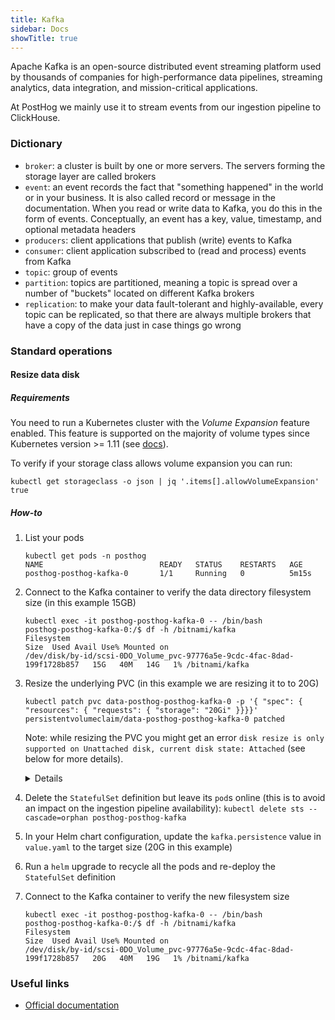 ```yaml
---
title: Kafka
sidebar: Docs
showTitle: true
---
```


Apache Kafka is an open-source distributed event streaming platform used by thousands of companies for high-performance data pipelines, streaming analytics, data integration, and mission-critical applications.

At PostHog we mainly use it to stream events from our ingestion pipeline to ClickHouse.

### Dictionary
* `broker`: a cluster is built by one or more servers. The servers forming the storage layer are called brokers
* `event`: an event records the fact that "something happened" in the world or in your business. It is also called record or message in the documentation. When you read or write data to Kafka, you do this in the form of events. Conceptually, an event has a key, value, timestamp, and optional metadata headers
* `producers`: client applications that publish (write) events to Kafka
* `consumer`: client application subscribed to (read and process) events from Kafka
* `topic`: group of events
* `partition`: topics are partitioned, meaning a topic is spread over a number of "buckets" located on different Kafka brokers
* `replication`: to make your data fault-tolerant and highly-available, every topic can be replicated, so that there are always multiple brokers that have a copy of the data just in case things go wrong

### Standard operations

#### Resize data disk

##### Requirements
You need to run a Kubernetes cluster with the _Volume Expansion_ feature enabled. This feature is supported on the majority of volume types since Kubernetes version >= 1.11 (see [docs](https://kubernetes.io/docs/concepts/storage/storage-classes/#allow-volume-expansion)).

To verify if your storage class allows volume expansion you can run:

```shell
kubectl get storageclass -o json | jq '.items[].allowVolumeExpansion'
true
```

##### How-to

1. List your pods
    ```shell
    kubectl get pods -n posthog
    NAME                          READY   STATUS    RESTARTS   AGE
    posthog-posthog-kafka-0       1/1     Running   0          5m15s
    ```

1. Connect to the Kafka container to verify the data directory filesystem size (in this example 15GB)
    ```shell
    kubectl exec -it posthog-posthog-kafka-0 -- /bin/bash
    posthog-posthog-kafka-0:/$ df -h /bitnami/kafka
    Filesystem                                                                Size  Used Avail Use% Mounted on
    /dev/disk/by-id/scsi-0DO_Volume_pvc-97776a5e-9cdc-4fac-8dad-199f1728b857   15G   40M   14G   1% /bitnami/kafka
    ```

1. Resize the underlying PVC (in this example we are resizing it to to 20G)
    ```shell
    kubectl patch pvc data-posthog-posthog-kafka-0 -p '{ "spec": { "resources": { "requests": { "storage": "20Gi" }}}}'
    persistentvolumeclaim/data-posthog-posthog-kafka-0 patched
    ```

    Note: while resizing the PVC you might get an error `disk resize is only supported on Unattached disk, current disk state: Attached` (see below for more details).
    <details>

    In this specific case you need to temporary scale down the `StatefulSet` replica value to zero. **This will briefly disrupt the Kafka service availability and all the events after this point will be dropped as event ingestion will stop working**

    You can do that by running: `kubectl patch statefulset posthog-posthog-kafka -p '{ "spec": { "replicas": 0 }}'`

    After you successfully resized the PVC, you can restore the initial replica definition with: `kubectl patch statefulset posthog-posthog-kafka -p '{ "spec": { "replicas": 1 }}'`

    </details>

1. Delete the `StatefulSet` definition but leave its `pod`s online (this is to avoid an impact on the ingestion pipeline availability): `kubectl delete sts --cascade=orphan posthog-posthog-kafka`

1. In your Helm chart configuration, update the `kafka.persistence` value in `value.yaml` to the target size (20G in this example)

1. Run a `helm` upgrade to recycle all the pods and re-deploy the `StatefulSet` definition

1. Connect to the Kafka container to verify the new filesystem size
    ```shell
    kubectl exec -it posthog-posthog-kafka-0 -- /bin/bash
    posthog-posthog-kafka-0:/$ df -h /bitnami/kafka
    Filesystem                                                                Size  Used Avail Use% Mounted on
    /dev/disk/by-id/scsi-0DO_Volume_pvc-97776a5e-9cdc-4fac-8dad-199f1728b857   20G   40M   19G   1% /bitnami/kafka
    ```

### Useful links
- [Official documentation](https://kafka.apache.org/documentation/)
